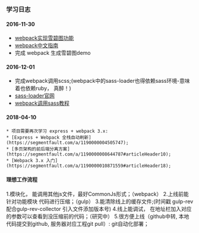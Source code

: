 ### 学习日志
#### 2016-11-30
  * [webpack实现雪碧图功能](http://www.tuicool.com/articles/YZfeeu7)
  * [webpack中文指南](http://webpackdoc.com/)
  * 完成 webpack 生成雪碧图demo

#### 2016-12-01
  * 完成webpack调用scss;(webpack中的sass-loader也得依赖sass环境-意味着也依赖ruby， 真醉！)
  * [sass-loader官网](http://webpackdoc.com/)
  * [webpack调用sass教程](http://www.tuicool.com/articles/2qiE7jN)

#### 2018-04-10
	* 项目需要再次学习 express + webpack 3.x:
	* [Express + Webpack 全栈自动刷新](https://segmentfault.com/a/1190000004505747);
	* [多页架构的前后端分离方案](https://segmentfault.com/a/1190000008644787#articleHeader10);
	* [Webpack 3.x 入门](https://segmentfault.com/a/1190000010871559#articleHeader18);



#### 理想工作流程
1.模块化， 能调用其他js文件，最好CommonJs形式；（webpack）
2.上线前能针对功能模块 代码进行压缩；（gulp）
3.能清除线上的缓存文件;(时间戳 gulp-rev配合gulp-rev-collector 引入文件添加版本号)
4.线上能调试， 在地址栏加入对应的参数可以查看到没压缩前的代码；（研究中）
5.很方便上线（github中转, 本地代码提交到github, 服务器对应工程git pull）: git自动化部署；
